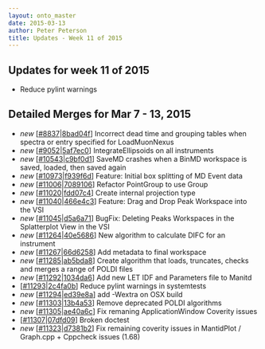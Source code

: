 ```yaml
---
layout: onto_master
date: 2015-03-13
author: Peter Peterson
title: Updates - Week 11 of 2015
---
```

Updates for week 11 of 2015
---------------------------
* Reduce pylint warnings

Detailed Merges for Mar 7 - 13, 2015
------------------------------------
* *new* \[[#8837](http://trac.mantidproject.org/mantid/ticket/8837)\|[8bad04f](https://github.com/mantidproject/mantid/commit/8bad04fb7b17523c19d6df54b0ec77068171b440)\] Incorrect dead time and grouping tables when spectra or entry specified for LoadMuonNexus
* *new* \[[#9052](http://trac.mantidproject.org/mantid/ticket/9052)\|[5af7ec0](https://github.com/mantidproject/mantid/commit/5af7ec03debfc1a40cc03cf527e400d2d3dcef16)\] IntegrateEllipsoids on all instruments
* *new* \[[#10543](http://trac.mantidproject.org/mantid/ticket/10543)\|[c9bf0d1](https://github.com/mantidproject/mantid/commit/c9bf0d1acd8b871e069803abeb15a658694b059b)\] SaveMD crashes when a BinMD workspace is saved, loaded, then saved again
* *new* \[[#10973](http://trac.mantidproject.org/mantid/ticket/10973)\|[f939f6d](https://github.com/mantidproject/mantid/commit/f939f6de94243b54723b3dc496943da3ef6e6216)\] Feature: Initial box splitting of MD Event data
* *new* \[[#11006](http://trac.mantidproject.org/mantid/ticket/11006)\|[7089106](https://github.com/mantidproject/mantid/commit/7089106ad581b923b8d89d306ad10d9d9deef60a)\] Refactor PointGroup to use Group
* *new* \[[#11020](http://trac.mantidproject.org/mantid/ticket/11020)\|[fdd07c4](https://github.com/mantidproject/mantid/commit/fdd07c45fd20ad074a4d4130920ecc469e70e797)\] Create internal projection type
* *new* \[[#11040](http://trac.mantidproject.org/mantid/ticket/11040)\|[466e4c3](https://github.com/mantidproject/mantid/commit/466e4c3bb051126fd1b449de1ca71ba0be803313)\] Feature: Drag and Drop Peak Workspace into the VSI
* *new* \[[#11045](http://trac.mantidproject.org/mantid/ticket/11045)\|[d5a6a71](https://github.com/mantidproject/mantid/commit/d5a6a71bd0c9c4d130384556c67f0ea047715044)\] BugFix: Deleting Peaks Workspaces in the Splatterplot View in the VSI
* *new* \[[#11264](http://trac.mantidproject.org/mantid/ticket/11264)\|[40e5686](https://github.com/mantidproject/mantid/commit/40e5686e2dfb955e29bce57dc991eba86297a9f3)\] New algorithm to calculate DIFC for an instrument
* *new* \[[#11267](http://trac.mantidproject.org/mantid/ticket/11267)\|[66d6258](https://github.com/mantidproject/mantid/commit/66d62581d9dc4b1f1c0da9152135c5884c51e8ad)\] Add metadata to final workspace
* *new* \[[#11285](http://trac.mantidproject.org/mantid/ticket/11285)\|[ab5bda8](https://github.com/mantidproject/mantid/commit/ab5bda8a6b3e7777e5c4fad280adcccd91eee9a2)\] Create algorithm that loads, truncates, checks and merges a range of POLDI files
* *new* \[[#11292](http://trac.mantidproject.org/mantid/ticket/11292)\|[1034da6](https://github.com/mantidproject/mantid/commit/1034da6bb4c4e9b46b005b5e640ab113f3db064f)\] Add new LET IDF and Parameters file to Manitd
* \[[#11293](http://trac.mantidproject.org/mantid/ticket/11293)\|[2c4fa0b](https://github.com/mantidproject/mantid/commit/2c4fa0b27088e4b82fbe0401331f9ed57fdedbcd)\] Reduce pylint warnings in systemtests
* *new* \[[#11294](http://trac.mantidproject.org/mantid/ticket/11294)\|[ed39e8a](https://github.com/mantidproject/mantid/commit/ed39e8a378dc01c29a20273382cd23521605b02c)\] add -Wextra on OSX build
* *new* \[[#11303](http://trac.mantidproject.org/mantid/ticket/11303)\|[13b4a53](https://github.com/mantidproject/mantid/commit/13b4a5309b58af395ad8a0c5a80f1addd091d4b0)\] Remove deprecated POLDI algorithms
* *new* \[[#11305](http://trac.mantidproject.org/mantid/ticket/11305)\|[ae40a6c](https://github.com/mantidproject/mantid/commit/ae40a6ca4f95612f98d5bfbf2f8c70a3e405240f)\] Fix remaning ApplicationWindow Coverity issues
* \[[#11307](http://trac.mantidproject.org/mantid/ticket/11307)\|[07dfd09](https://github.com/mantidproject/mantid/commit/07dfd09acb9c3fd365e10b2035599af4442ed5b4)\] Broken doctest
* *new* \[[#11323](http://trac.mantidproject.org/mantid/ticket/11323)\|[d7381b2](https://github.com/mantidproject/mantid/commit/d7381b26d799d3606f123a1f2e120724723996c8)\] Fix remaining coverity issues in MantidPlot / Graph.cpp + Cppcheck issues (1.68)
